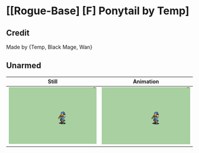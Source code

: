 # [\[Rogue-Base\] \[F\] Ponytail by Temp]

## Credit

Made by {Temp, Black Mage, Wan}
	
## Unarmed

| Still | Animation |
| :---: | :-------: |
| ![Unarmed still](./Unarmed_000.png) | ![Unarmed animation](./Unarmed.gif) |
